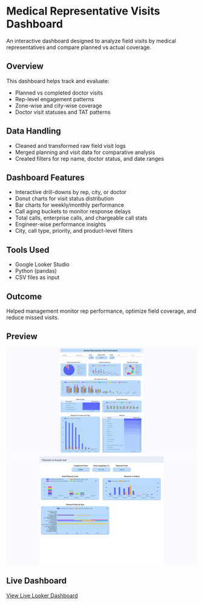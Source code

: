 # Medical Representative Visits Dashboard

An interactive dashboard designed to analyze field visits by medical representatives and compare planned vs actual coverage.

## Overview

This dashboard helps track and evaluate:

- Planned vs completed doctor visits
- Rep-level engagement patterns
- Zone-wise and city-wise coverage
- Doctor visit statuses and TAT patterns

## Data Handling

- Cleaned and transformed raw field visit logs
- Merged planning and visit data for comparative analysis
- Created filters for rep name, doctor status, and date ranges

## Dashboard Features

- Interactive drill-downs by rep, city, or doctor
- Donut charts for visit status distribution
- Bar charts for weekly/monthly performance
- Call aging buckets to monitor response delays
- Total calls, enterprise calls, and chargeable call stats
- Engineer-wise performance insights
- City, call type, priority, and product-level filters

## Tools Used

- Google Looker Studio
- Python (pandas)
- CSV files as input

## Outcome

Helped management monitor rep performance, optimize field coverage, and reduce missed visits.

## Preview

![Dashboard Screenshot](../screenshots/MRFVA1.png)
![Dashboard Screenshot](../screenshots/MRFVA2.png)

## Live Dashboard

[View Live Looker Dashboard](https://lookerstudio.google.com/reporting/a95bbc20-fd20-417d-b6ad-9f7531782dcf)
